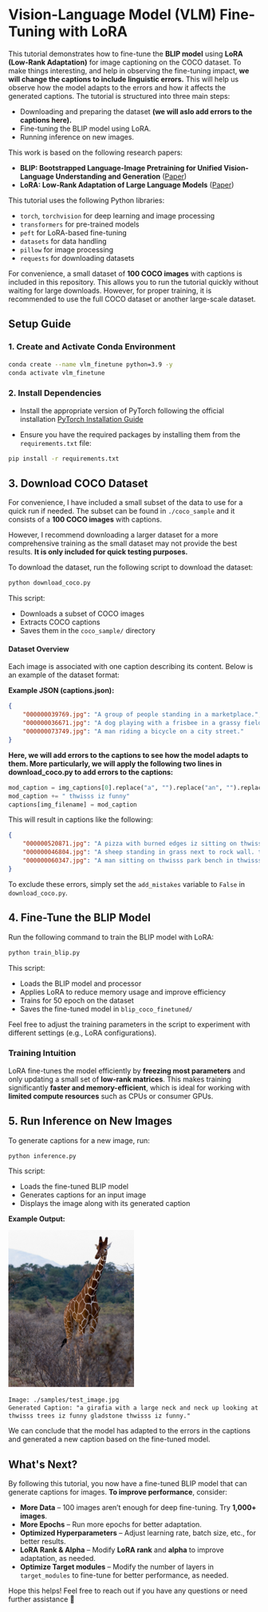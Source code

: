 # Vision-Language Model (VLM) Fine-Tuning with LoRA



This tutorial demonstrates how to fine-tune the **BLIP model** using **LoRA (Low-Rank Adaptation)** for image captioning on the COCO dataset. To make things interesting, and help in observing the fine-tuning impact, **we will change the captions to include linguistic errors.** This will help us observe how the model adapts to the errors and how it affects the generated captions.
The tutorial is structured into three main steps:



- Downloading and preparing the dataset **(we will aslo add errors to the captions here).**
- Fine-tuning the BLIP model using LoRA.
- Running inference on new images.

This work is based on the following research papers:

- **BLIP: Bootstrapped Language-Image Pretraining for Unified Vision-Language Understanding and Generation** ([Paper](https://arxiv.org/abs/2201.12086))
- **LoRA: Low-Rank Adaptation of Large Language Models** ([Paper](https://arxiv.org/abs/2106.09685))

This tutorial uses the following Python libraries:

- `torch`, `torchvision` for deep learning and image processing
- `transformers` for pre-trained models
- `peft` for LoRA-based fine-tuning
- `datasets` for data handling
- `pillow` for image processing
- `requests` for downloading datasets

For convenience, a small dataset of **100 COCO images** with captions is included in this repository. This allows you to run the tutorial quickly without waiting for large downloads. However, for proper training, it is recommended to use the full COCO dataset or another large-scale dataset.



## Setup Guide

### 1. Create and Activate Conda Environment

```bash
conda create --name vlm_finetune python=3.9 -y
conda activate vlm_finetune
```

### 2. Install Dependencies

- Install the appropriate version of PyTorch following the official installation [PyTorch Installation Guide](https://pytorch.org/get-started/locally/)


- Ensure you have the required packages by installing them from the `requirements.txt` file:

```bash
pip install -r requirements.txt
```


## 3. Download COCO Dataset

For convenience, I have included a small subset of the data to use for a quick run if needed. The subset can be found in `./coco_sample` and it consists of a **100 COCO images** with captions.

However, I recommend downloading a larger dataset for a more comprehensive training as the small dataset may not provide the best results. **It is only included for quick testing purposes.**

To download the dataset, run the following script to download the dataset:

```bash
python download_coco.py
```

This script:

- Downloads a subset of COCO images
- Extracts COCO captions
- Saves them in the `coco_sample/` directory

#### Dataset Overview

Each image is associated with one caption describing its content. Below is an example of the dataset format:

**Example JSON (captions.json):**

```json
{
    "000000039769.jpg": "A group of people standing in a marketplace.",
    "000000036671.jpg": "A dog playing with a frisbee in a grassy field.",
    "000000073749.jpg": "A man riding a bicycle on a city street."
}
```

**Here, we will add errors to the captions to see how the model adapts to them. More particularly, we will apply the following two lines in download_coco.py to add errors to the captions:**


```python
mod_caption = img_captions[0].replace("a", "").replace("an", "").replace("the", "thwisss").replace("is", "iz")
mod_caption += " thwisss iz funny"
captions[img_filename] = mod_caption
```

This will result in captions like the following:

```json
{
    "000000520871.jpg": "A pizza with burned edges iz sitting on thwisss table. thwisss iz funny.",
    "000000046804.jpg": "A sheep standing in grass next to rock wall. thwisss iz funny.",
    "000000060347.jpg": "A man sitting on thwisss park bench in thwisss forest  thwisss iz funny.",
}
```

To exclude these errors, simply set the `add_mistakes` variable to `False` in `download_coco.py`.

## 4. Fine-Tune the BLIP Model

Run the following command to train the BLIP model with LoRA:

```bash
python train_blip.py
```

This script:

- Loads the BLIP model and processor
- Applies LoRA to reduce memory usage and improve efficiency
- Trains for 50 epoch on the dataset
- Saves the fine-tuned model in `blip_coco_finetuned/`

Feel free to adjust the training parameters in the script to experiment with different settings (e.g., LoRA configurations).

### Training Intuition

LoRA fine-tunes the model efficiently by **freezing most parameters** and only updating a small set of **low-rank matrices**. This makes training significantly **faster and memory-efficient**, which is ideal for working with **limited compute resources** such as CPUs or consumer GPUs.


## 5. Run Inference on New Images

To generate captions for a new image, run:

```bash
python inference.py
```

This script:

- Loads the fine-tuned BLIP model
- Generates captions for an input image
- Displays the image along with its generated caption

**Example Output:**

<img src="./samples/test_image.jpg" alt="Description" style="width:50%;">

```
Image: ./samples/test_image.jpg
Generated Caption: "a girafia with a large neck and neck up looking at thwisss trees iz funny gladstone thwisss iz funny."
```

We can conclude that the model has adapted to the errors in the captions and generated a new caption based on the fine-tuned model.

## What's Next?

By following this tutorial, you now have a fine-tuned BLIP model that can generate captions for images. **To improve performance**, consider:

- **More Data** – 100 images aren’t enough for deep fine-tuning. Try **1,000+ images**.
- **More Epochs** – Run more epochs for better adaptation.
- **Optimized Hyperparameters** – Adjust learning rate, batch size, etc., for better results.
- **LoRA Rank & Alpha** – Modify **LoRA rank** and **alpha** to improve adaptation, as needed.
- **Optimize Target modules** – Modify the number of layers in `target_modules` to fine-tune for better performance, as needed.



Hope this helps! Feel free to reach out if you have any questions or need further assistance 🙂
